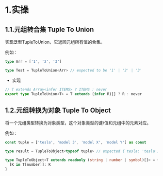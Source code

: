 # 1.实操

## 1.1.元组转合集 Tuple To Union

实现泛型TupleToUnion<T>，它返回元组所有值的合集。

例如：

```ts
type Arr = ['1', '2', '3']

type Test = TupleToUnion<Arr> // expected to be '1' | '2' | '3'
```

* 实现

```ts
// T extends Array<infer ITEMS> ? ITEMS : never
export type TupleToUnion<T> = T extends (infer R)[] ? R : never
```

## 1.2.元组转换为对象 Tuple To Object

将一个元组类型转换为对象类型，这个对象类型的键/值和元组中的元素对应。

例如：

```ts
const tuple = ['tesla', 'model 3', 'model X', 'model Y'] as const

type result = TupleToObject<typeof tuple> // expected { tesla: 'tesla', 'model 3': 'model 3', 'model X': 'model X', 'model Y': 'model Y'}
```


```ts
type TupleToObject<T extends readonly (string | number | symbol)[]> = {
  [K in T[number]]: K
}
```
